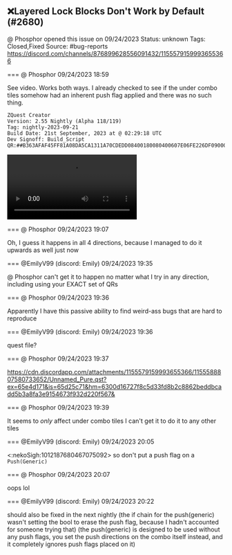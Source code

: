 ## ❌Layered Lock Blocks Don't Work by Default (#2680)
@ Phosphor opened this issue on 09/24/2023
Status: unknown
Tags: Closed,Fixed
Source: #bug-reports https://discord.com/channels/876899628556091432/1155579159993655366


=== @ Phosphor 09/24/2023 18:59

See video. Works both ways. I already checked to see if the under combo tiles somehow had an inherent push flag applied and there was no such thing.
```
ZQuest Creator
Version: 2.55 Nightly (Alpha 118/119)
Tag: nightly-2023-09-21
Build Date: 21st September, 2023 at @ 02:29:18 UTC
Dev Signoff: Build_Script
QR:##B363AFAF45FF81A08DA5CA1311A70CDEDD08400180080400607E06FE226DF0900043020400BF8201128E5864E00000000000D032F41E0000000000000000000000000000000001000000000000000000098083E61F080000000000000000000000000000##
```
![image](https://cdn.discordapp.com/attachments/1155579159993655366/1155579160538910740/2023-09-24_13-54-21.mp4?ex=65e4c875&is=65d25375&hm=b0d5cdcc1532b8699506b932090a1692bb0d22c52d0942dc49c6c93d3e3c90e5&)

=== @ Phosphor 09/24/2023 19:07

Oh, I guess it happens in all 4 directions, because I managed to do it upwards as well just now

=== @EmilyV99 (discord: Emily) 09/24/2023 19:35

@ Phosphor can't get it to happen no matter what I try in any direction, including using your EXACT set of QRs

=== @ Phosphor 09/24/2023 19:36

Apparently I have this passive ability to find weird-ass bugs that are hard to reproduce

=== @EmilyV99 (discord: Emily) 09/24/2023 19:36

quest file?

=== @ Phosphor 09/24/2023 19:37


https://cdn.discordapp.com/attachments/1155579159993655366/1155588807580733652/Unnamed_Pure.qst?ex=65e4d171&is=65d25c71&hm=6300d16727f8c5d33fd8b2c8862beddbcadd5b3a8fa3e9154673f932d220f567&

=== @ Phosphor 09/24/2023 19:39

It seems to *only* affect under combo tiles
I can't get it to do it to any other tiles

=== @EmilyV99 (discord: Emily) 09/24/2023 20:05

<:nekoSigh:1012187680467075092> so
don't put a push flag
on a `Push(Generic)`

=== @ Phosphor 09/24/2023 20:07

oops lol

=== @EmilyV99 (discord: Emily) 09/24/2023 20:22

should also be fixed in the next nightly
(the if chain for the push(generic) wasn't setting the bool to erase the push flag, because I hadn't accounted for someone trying that)
(the push(generic) is designed to be used without any push flags, you set the push directions on the combo itself instead, and it completely ignores push flags placed on it)
